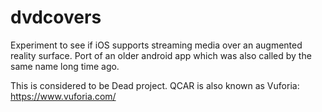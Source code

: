 # dvdcovers
Experiment to see if iOS supports streaming media over an augmented reality surface. Port of an older android app which was also called by the same name long time ago.

This is considered to be  Dead project. QCAR is also known as Vuforia: https://www.vuforia.com/
